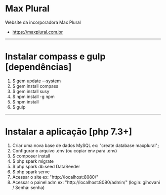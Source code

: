 # Max Plural
Website da incorporadora Max Plural
- https://maxplural.com.br

----
# Instalar compass e gulp [dependências]
1) $ gem update --system
2) $ gem install compass
3) $ gem install susy
4) $ npm install -g npm
5) $ npm install
6) $ gulp

----
# Instalar a aplicação [php 7.3+]
1) Criar uma nova base de dados MySQL ex: "create database maxplural";
2) Configurar o arquivo .env (ou copiar env para .env)
3) $ composer install
4) $ php spark migrate
5) $ php spark db:seed DataSeeder
6) $ php spark serve
7) Acessar o site ex: "http://localhost:8080/"
8) Acessar o painel adm ex: "http://localhost:8080/admin/" (login: gihovani / Senha: senha)
